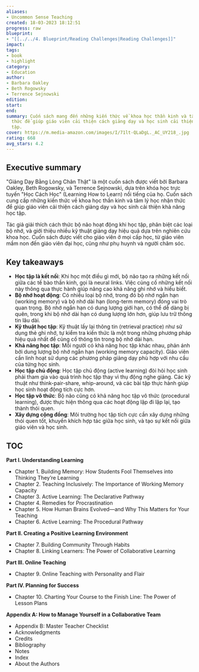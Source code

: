 ```yaml
---
aliases:
- Uncommon Sense Teaching
created: 18-03-2023 18:12:51
progress: raw
blueprint:
- "[[../../4. Blueprint/Reading Challenges|Reading Challenges]]"
impact:
tags:
- book
- highlight
category:
- Education
author:
- Barbara Oakley
- Beth Rogowsky
- Terrence Sejnowski
edition:
start:
end:
summary: Cuốn sách mang đến những kiến thức về khoa học thần kinh và tâm lý học nhận
  thức để giúp giáo viên cải thiện cách giảng dạy và học sinh cải thiện khả năng học
  tập.
cover: https://m.media-amazon.com/images/I/71lt-QLaDgL._AC_UY218_.jpg
rating: 668
avg_stars: 4.2
---
```



## Executive summary

"Giảng Dạy Bằng Lòng Chân Thật" là một cuốn sách được viết bởi Barbara Oakley, Beth Rogowsky, và Terrence Sejnowski, dựa trên khóa học trực tuyến "Học Cách Học" (Learning How to Learn) nổi tiếng của họ. Cuốn sách cung cấp những kiến thức về khoa học thần kinh và tâm lý học nhận thức để giúp giáo viên cải thiện cách giảng dạy và học sinh cải thiện khả năng học tập. 

Tác giả giải thích cách thức bộ não hoạt động khi học tập, phân biệt các loại bộ nhớ, và giới thiệu nhiều kỹ thuật giảng dạy hiệu quả dựa trên nghiên cứu khoa học. Cuốn sách được viết cho giáo viên ở mọi cấp học, từ giáo viên mầm non đến giáo viên đại học, cũng như phụ huynh và người chăm sóc.

## Key takeaways

* **Học tập là kết nối**: Khi học một điều gì mới, bộ não tạo ra những kết nối giữa các tế bào thần kinh, gọi là neural links. Việc củng cố những kết nối này thông qua thực hành giúp nâng cao khả năng ghi nhớ và hiểu biết.
* **Bộ nhớ hoạt động**: Có nhiều loại bộ nhớ, trong đó bộ nhớ ngắn hạn (working memory) và bộ nhớ dài hạn (long-term memory) đóng vai trò quan trọng. Bộ nhớ ngắn hạn có dung lượng giới hạn, có thể dễ dàng bị quên, trong khi bộ nhớ dài hạn có dung lượng lớn hơn, giúp lưu trữ thông tin lâu dài.
* **Kỹ thuật học tập**: Kỹ thuật lấy lại thông tin (retrieval practice) như sử dụng thẻ ghi nhớ, tự kiểm tra kiến thức là một trong những phương pháp hiệu quả nhất để củng cố thông tin trong bộ nhớ dài hạn.
* **Khả năng học tập**: Mỗi người có khả năng học tập khác nhau, phản ánh bởi dung lượng bộ nhớ ngắn hạn (working memory capacity). Giáo viên cần linh hoạt sử dụng các phương pháp giảng dạy phù hợp với nhu cầu của từng học sinh.
* **Học tập chủ động**:  Học tập chủ động (active learning) đòi hỏi học sinh phải tham gia vào quá trình học tập thay vì thụ động nghe giảng. Các kỹ thuật như think-pair-share, whip-around, và các bài tập thực hành giúp học sinh hoạt động tích cực hơn.
* **Học tập vô thức**: Bộ não cũng có khả năng học tập vô thức (procedural learning), được thực hiện thông qua các hoạt động lặp đi lặp lại, tạo thành thói quen. 
* **Xây dựng cộng đồng**:  Môi trường học tập tích cực cần xây dựng những thói quen tốt, khuyến khích hợp tác giữa học sinh, và tạo sự kết nối giữa giáo viên và học sinh.

## TOC

**Part I. Understanding Learning**
* Chapter 1. Building Memory: How Students Fool Themselves into Thinking They’re Learning
* Chapter 2. Teaching Inclusively: The Importance of Working Memory Capacity
* Chapter 3. Active Learning: The Declarative Pathway
* Chapter 4. Remedies for Procrastination
* Chapter 5. How Human Brains Evolved—and Why This Matters for Your Teaching
* Chapter 6. Active Learning: The Procedural Pathway

**Part II. Creating a Positive Learning Environment**
* Chapter 7. Building Community Through Habits
* Chapter 8. Linking Learners: The Power of Collaborative Learning

**Part III. Online Teaching**
* Chapter 9. Online Teaching with Personality and Flair

**Part IV. Planning for Success**
* Chapter 10. Charting Your Course to the Finish Line: The Power of Lesson Plans

**Appendix A: How to Manage Yourself in a Collaborative Team**
* Appendix B: Master Teacher Checklist
* Acknowledgments
* Credits
* Bibliography
* Notes
* Index 
* About the Authors
